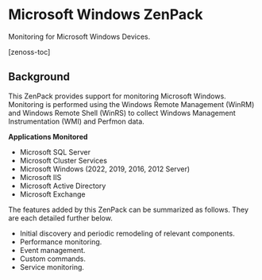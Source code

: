 Microsoft Windows ZenPack
======================

Monitoring for Microsoft Windows Devices.

<p>[zenoss-toc]</p>

Background
----------

This ZenPack provides support for monitoring Microsoft Windows.
Monitoring is performed using the Windows Remote Management (WinRM) and
Windows Remote Shell (WinRS) to collect Windows Management
Instrumentation (WMI) and Perfmon data.

**Applications Monitored**

-   Microsoft SQL Server
-   Microsoft Cluster Services
-   Microsoft Windows (2022, 2019, 2016, 2012 Server)
-   Microsoft IIS
-   Microsoft Active Directory
-   Microsoft Exchange

The features added by this ZenPack can be summarized as follows. They
are each detailed further below.

-   Initial discovery and periodic remodeling of relevant components.
-   Performance monitoring.
-   Event management.
-   Custom commands.
-   Service monitoring.

